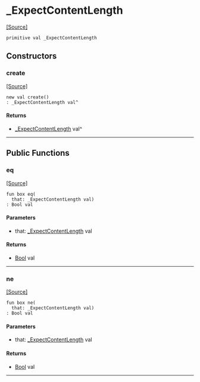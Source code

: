 # _ExpectContentLength
<span class="source-link">[[Source]](src/http/http_parser.md#L11)</span>
```pony
primitive val _ExpectContentLength
```

## Constructors

### create
<span class="source-link">[[Source]](src/http/http_parser.md#L11)</span>


```pony
new val create()
: _ExpectContentLength val^
```

#### Returns

* [_ExpectContentLength](http-_ExpectContentLength.md) val^

---

## Public Functions

### eq
<span class="source-link">[[Source]](src/http/http_parser.md#L12)</span>


```pony
fun box eq(
  that: _ExpectContentLength val)
: Bool val
```
#### Parameters

*   that: [_ExpectContentLength](http-_ExpectContentLength.md) val

#### Returns

* [Bool](builtin-Bool.md) val

---

### ne
<span class="source-link">[[Source]](src/http/http_parser.md#L12)</span>


```pony
fun box ne(
  that: _ExpectContentLength val)
: Bool val
```
#### Parameters

*   that: [_ExpectContentLength](http-_ExpectContentLength.md) val

#### Returns

* [Bool](builtin-Bool.md) val

---

